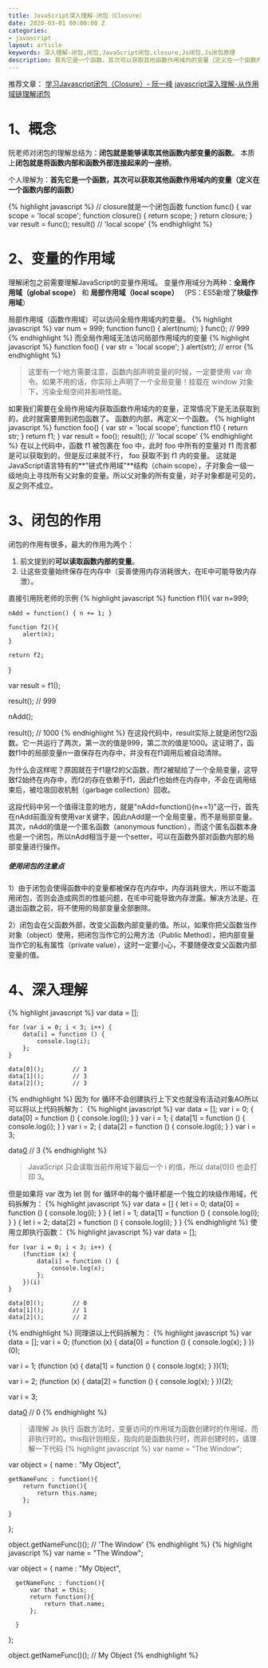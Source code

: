 ```yaml
---
title: JavaScript深入理解-闭包（Closure）
date: 2020-03-01 00:00:00 Z
categories:
- javascript
layout: article
keywords: 深入理解-闭包,闭包,JavaScript闭包,closure,Js闭包,Js闭包原理
description: 首先它是一个函数，其次可以获取其他函数作用域内的变量（定义在一个函数内部的函数
---
```


推荐文章：
[学习Javascript闭包（Closure）- 阮一峰](http://www.ruanyifeng.com/blog/2009/08/learning_javascript_closures.html)
[javascript深入理解-从作用域链理解闭包](https://www.cnblogs.com/chengxs/p/10423395.html)


# 1、概念


阮老师对闭包的理解总结为：**闭包就是能够读取其他函数内部变量的函数**。
本质上**闭包就是将函数内部和函数外部连接起来的一座桥**。

个人理解为：**首先它是一个函数，其次可以获取其他函数作用域内的变量（定义在一个函数内部的函数）**

{% highlight javascript %}
// closure就是一个闭包函数
function func() {
    var scope = 'local scope';
    function closure() {
        return scope;
    }
    return closure;
}
var result = func();
result()       // 'local scope'
{% endhighlight %}

# 2、变量的作用域
理解闭包之前需要理解JavaScript的变量作用域。
变量作用域分为两种：**全局作用域（global scope）** 和 **局部作用域（local scope）** （PS：ES5新增了**块级作用域**）

局部作用域（函数作用域）可以访问全局作用域内的变量。
{% highlight javascript %}
var num = 999;
function func() {
    alert(num);
}
func();      // 999
{% endhighlight %}
而全局作用域无法访问局部作用域内的变量
{% highlight javascript %}
function foo() {
    var str = 'local scope';
}
alert(str);    // error
{% endhighlight %}
>这里有一个地方需要注意，函数内部声明变量的时候，一定要使用 var 命令。如果不用的话，你实际上声明了一个全局变量！挂载在 window 对象下，污染全局空间并影响性能。

如果我们需要在全局作用域内获取函数作用域内的变量，正常情况下是无法获取到的，此时就需要用到闭包函数了。
函数的内部，再定义一个函数。
{% highlight javascript %}
function foo() {
    var str = 'local scope';
    function f1() {
        return str;
    }
    return f1;
}
var result = foo();
result();          // 'local scope'
{% endhighlight %}
在以上代码中，函数 f1 被包裹在 foo 中，此时 foo 中所有的变量对 f1 而言都是可以获取到的，但是反过来就不行， foo 获取不到 f1 内的变量。
这就是JavaScript语言特有的**"链式作用域"**结构（chain scope），子对象会一级一级地向上寻找所有父对象的变量。所以父对象的所有变量，对子对象都是可见的，反之则不成立。

# 3、闭包的作用
闭包的作用有很多，最大的作用为两个：
1. 前文提到的**可以读取函数内部的变量**。
2. 让这些变量始终保存在内存中（妥善使用内存消耗很大，在IE中可能导致内存泄）。

直接引用阮老师的示例
{% highlight javascript %}
function f1(){
    var n=999;

    nAdd = function() { n += 1; }

    function f2(){
        alert(n);
    }

    return f2;
}

var result = f1();

result();     // 999

nAdd();

result();     // 1000
{% endhighlight %}
在这段代码中，result实际上就是闭包f2函数。它一共运行了两次，第一次的值是999，第二次的值是1000。这证明了，函数f1中的局部变量n一直保存在内存中，并没有在f1调用后被自动清除。

为什么会这样呢？原因就在于f1是f2的父函数，而f2被赋给了一个全局变量，这导致f2始终在内存中，而f2的存在依赖于f1，因此f1也始终在内存中，不会在调用结束后，被垃圾回收机制（garbage collection）回收。

这段代码中另一个值得注意的地方，就是"nAdd=function(){n+=1}"这一行，首先在nAdd前面没有使用var关键字，因此nAdd是一个全局变量，而不是局部变量。其次，nAdd的值是一个匿名函数（anonymous function），而这个匿名函数本身也是一个闭包，所以nAdd相当于是一个setter，可以在函数外部对函数内部的局部变量进行操作。

##### 使用闭包的注意点

1）由于闭包会使得函数中的变量都被保存在内存中，内存消耗很大，所以不能滥用闭包，否则会造成网页的性能问题，在IE中可能导致内存泄露。解决方法是，在退出函数之前，将不使用的局部变量全部删除。

2）闭包会在父函数外部，改变父函数内部变量的值。所以，如果你把父函数当作对象（object）使用，把闭包当作它的公用方法（Public Method），把内部变量当作它的私有属性（private value），这时一定要小心，不要随便改变父函数内部变量的值。

# 4、深入理解
{% highlight javascript %}
    var data = [];

    for (var i = 0; i < 3; i++) {
        data[i] = function () {
            console.log(i);
        };
    }

    data[0]();        // 3
    data[1]();        // 3
    data[2]();        // 3
{% endhighlight %}
因为 for 循环不会创建执行上下文也就没有活动对象AO所以可以将以上代码拆解为：
{% highlight javascript %}
  var data = [];
  var i = 0;
  { 
    data[0] = function () { console.log(i); }
  }
  var i = 1;
  {
    data[1] = function () { console.log(i); }
  }
  var i = 2;
  {
    data[2] = function () { console.log(i); }
  }
  var i = 3;

  data[0]()      // 3
{% endhighlight %}
>JavaScript 只会读取当前作用域下最后一个 i 的值，所以 data\[0]() 也会打印 3。

但是如果将 var 改为 let 则 for 循环中的每个循环都是一个独立的块级作用域，代码拆解为：
{% highlight javascript %}
  var data = []
  {
    let i = 0;
    data[0] = function () { console.log(i); }
  }
  {
    let i = 1;
    data[1] = function () { console.log(i); }
  }
  {
    let i = 2;
    data[2] = function () { console.log(i); }
  }
{% endhighlight %}
使用立即执行函数：
{% highlight javascript %}
    var data = [];

    for (var i = 0; i < 3; i++) {
        (function (x) {
            data[i] = function () {
                console.log(x);
            };
        })(i)
    }

    data[0]();        // 0
    data[1]();        // 1
    data[2]();        // 2
{% endhighlight %}
同理讲以上代码拆解为：
{% highlight javascript %}
  var data = [];
  var i = 0;
  (function (x) {
      data[0] = function () { console.log(x); }
  })(0);

  var i = 1;
  (function (x) {
      data[1] = function () { console.log(x); }
  })(1);

  var i = 2;
  (function (x) {
      data[2] = function () { console.log(x); }
  })(2);

  var i = 3;

  data[0]()    // 0
{% endhighlight %}
>请理解 Js 执行 函数方法时，变量访问的作用域为函数创建时的作用域，而非执行时的。this指针则相反，指向的是函数执行时，而非创建时的，请理解一下代码
{% highlight javascript %}
  var name = "The Window";

  var object = {
    name : "My Object",

    getNameFunc : function(){
        return function(){
            return this.name;
        };

    }

  };

  object.getNameFunc()();    // 'The Window'
{% endhighlight %}
{% highlight javascript %}
  var name = "The Window";

  var object = {
      name : "My Object",

      getNameFunc : function(){
          var that = this;
          return function(){
              return that.name;
          };

      }

  };

  object.getNameFunc()();    // My Object
{% endhighlight %}